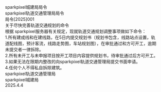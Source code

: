 sparkpixel城建局局令  
sparkpixel轨道交通管理局局令    
局令[2025]001  
关于尽快完善轨道交通规划的命令  
根据 sparkpixel服务器有关规定，现就轨道交通规划调整事项做如下命令：  
1.所有建成线和在建线路，在5日内提交规划书（规划书包含，线路站点设置，轨道配线图，预计客流，线路走势图，车站规划图），在审批通过和方可开工，逾期未提交者一律拆除。  
2.所有未开工与未申报项目按开工项目内容提供规划书，待审批通过后方可开工。  
3.如果无法在限期内整改的向sparkpixel轨道交通管理局提交书面申请。  
4.任何个人不得私自拆除建筑。  
sparkpixel轨道交通管理局  
sparkpixel城建局  
2025.4.4  